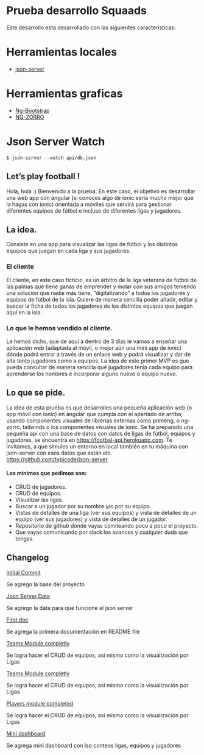 # Prueba desarrollo Squaads

Este desarrollo esta desarrollado con las siguientes caracteristicas:

# Herramientas locales

- [json-server](https://github.com/typicode/json-server)

# Herramientas graficas

- [Ng-Bootstrap](https://ng-bootstrap.github.io/)
- [NG-ZORRO](https://ng.ant.design/docs/introduce/en)

# Json Server Watch

```
$ json-server --watch api/db.json
```

## Let’s play football !

Hola, hola :) Bienvenido a la prueba. En este caso, el objetivo es
desarrollar una web app con angular (si conoces algo de ionic sería mucho mejor
que la hagas con ionic) orientada a móviles que servirá para gestionar diferentes
equipos de fútbol e incluso de diferentes ligas y jugadores.

## La idea.

Consiste en una app para visualizar las ligas de fútbol y los distintos equipos
que juegan en cada liga y sus jugadores.

### El cliente

El cliente, en este caso ficticio, es un árbitro de la liga veterana de fútbol de las
palmas que tiene ganas de emprender y molar con sus amigos teniendo una
solución que nadie más tiene, “digitalizando” a todos los jugadores y equipos
de fútbol de la isla. Quiere de manera sencilla poder añadir, editar y buscar la
ficha de todos los jugadores de los distintos equipos que juegan aquí en la isla.

### Lo que le hemos vendido al cliente.

Le hemos dicho, que de aquí a dentro de 3 días le vamos a enseñar una
aplicación web (adaptada al móvil, o mejor aún una mini app de ionic) dónde
podrá entrar a través de un enlace web y podrá visualizar y dar de alta tanto
jugadores como a equipos. La idea de este primer MVP es que pueda
consultar de manera sencilla qué jugadores tenía cada equipo para
aprenderse los nombres e incorporar alguno nuevo o equipo nuevo.

## Lo que se pide.

La idea de esta prueba es que desarrolles una pequeña aplicación web (o app
móvil con ionic) en angular que cumpla con el apartado de arriba, usando
componentes visuales de librerías externas como primeng, o ng-zorro, tailwinds o
los componentes visuales de ionic.
Se ha preparado una pequeña api con una base de datos con datos de ligas de
fútbol, equipos y jugadores, se encuentra en https://footbal-api.herokuapp.com.
Te invitamos, a que simules un entorno en local también en tu máquina con
json-server con esos datos que están ahí.
https://github.com/typicode/json-server

#### Los mínimos que pedimos son:

- CRUD de jugadores.
- CRUD de equipos.
- Visualizar las ligas.
- Buscar a un jugador por su nombre y/o por su equipo.
- Vistas de detalles de una liga (ver sus equipos) y vista de detalles de un
  equipo (ver sus jugadores) y vista de detalles de un jugador.
- Repositorio de github donde vayas comiteando poco a poco el proyecto.
- Que vayas comunicando por slack los avances y cualquier duda que
  tengas.

## Changelog

[Initial Commit](https://github.com/felde/squaads-test-FELDE/commit/69f5f438f8baeb3a4ded5a4e293bff3d6586b11f)

Se agrego la base del proyecto

[Json Server Data](https://github.com/felde/squaads-test-FELDE/commit/63f533c2d0fdd3f5080bec0ca7133e3bda16a495)

Se agrego la data para que funcione el json server

[First doc](https://github.com/felde/squaads-test-FELDE/commit/fb159df1d5475affd266e5524a245076a5d8ac69)

Se agrega la primera documentación en README file

[Teams Module completly](https://github.com/felde/squaads-test-FELDE/commit/1f051d054fe491532a7e177d19f154a1d846ad92)

Se logra hacer el CRUD de equipos, así mismo como la visualización por Ligas

[Teams Module completly](https://github.com/felde/squaads-test-FELDE/commit/1f051d054fe491532a7e177d19f154a1d846ad92)

Se logra hacer el CRUD de equipos, así mismo como la visualización por Ligas

[Players module completed](https://github.com/felde/squaads-test-FELDE/commit/084230d628a66caa74e2d37f3bf32e593f908ac4)

Se logra hacer el CRUD de equipos, así mismo como la visualización por Ligas

[Mini dashboard]()

Se agrega mini dashboard con lso conteos ligas, equipos y jugadores

